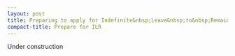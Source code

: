 ```yaml
---
layout: post
title: Preparing to apply for Indefinite&nbsp;Leave&nbsp;to&nbsp;Remain&nbsp;(ILR)
compact-title: Prepare for ILR
---
```


Under construction